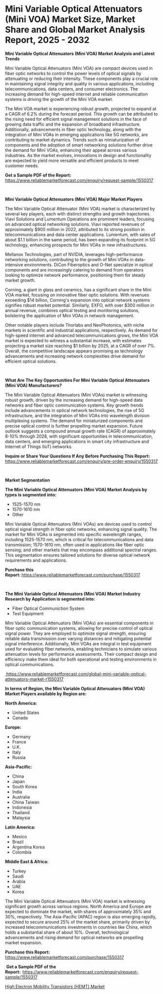 <p><h1>Mini Variable Optical Attenuators (Mini VOA) Market Size, Market Share and Global Market Analysis Report, 2025 - 2032</h1></p><p><strong>Mini Variable Optical Attenuators (Mini VOA) Market Analysis and Latest Trends</strong></p>
<p><p>Mini Variable Optical Attenuators (Mini VOA) are compact devices used in fiber optic networks to control the power levels of optical signals by attenuating or reducing their intensity. These components play a crucial role in maintaining signal integrity and quality in various applications, including telecommunications, data centers, and consumer electronics. The increasing demand for high-speed internet and reliable communication systems is driving the growth of the Mini VOA market.</p><p>The Mini VOA market is experiencing robust growth, projected to expand at a CAGR of 6.2% during the forecast period. This growth can be attributed to the rising need for efficient signal management solutions in the face of growing data traffic and the expansion of broadband infrastructure. Additionally, advancements in fiber optic technology, along with the integration of Mini VOAs in emerging applications like 5G networks, are contributing to market dynamics. Trends such as miniaturization of components and the adoption of smart networking solutions further drive the demand for Mini VOAs, enhancing their appeal across various industries. As the market evolves, innovations in design and functionality are expected to yield more versatile and efficient products to meet customer needs.</p></p>
<p><strong>Get a Sample PDF of the Report:&nbsp;</strong> <a href="https://www.reliablemarketforecast.com/enquiry/request-sample/1550317?utm_campaign=1833&utm_medium=2&utm_source=Github&utm_content=ia&utm_term=12022025&utm_id=mini-variable-optical-attenuators-mini-voa">https://www.reliablemarketforecast.com/enquiry/request-sample/1550317</a></p>
<p>&nbsp;</p>
<p><strong>Mini Variable Optical Attenuators (Mini VOA) Major Market Players</strong></p>
<p><p>The Mini Variable Optical Attenuator (Mini VOA) market is characterized by several key players, each with distinct strengths and growth trajectories. Viavi Solutions and Lumentum Operations are prominent leaders, focusing on advanced optical networking solutions. Viavi reported revenues of approximately $900 million in 2022, attributed to its strong position in telecommunications and data center applications. Lumentum, with sales of about $1.1 billion in the same period, has been expanding its footprint in 5G technology, enhancing prospects for Mini VOAs in new infrastructures.</p><p>Mellanox Technologies, part of NVIDIA, leverages high-performance networking solutions, contributing to the growth of Mini VOAs in data-intensive environments. DiCon Fiberoptics and O-Net specialize in optical components and are increasingly catering to demand from operators looking to optimize network performance, positioning them for steady market growth.</p><p>Corning, a giant in glass and ceramics, has a significant share in the Mini VOA market, focusing on innovative fiber optic solutions. With revenues exceeding $14 billion, Corning's expansion into optical network systems signifies robust market potential. Similarly, EXFO, with over $300 million in annual revenue, combines optical testing and monitoring solutions, bolstering the application of Mini VOAs in network management.</p><p>Other notable players include Thorlabs and NeoPhotonics, with niche markets in scientific and industrial applications, respectively. As demand for high-speed internet and advanced telecommunications grows, the Mini VOA market is expected to witness a substantial increase, with estimates projecting a market size reaching $1 billion by 2025, at a CAGR of over 7%. Overall, the competitive landscape appears promising as technology advancements and increasing network complexities drive demand for efficient optical solutions.</p></p>
<p>&nbsp;</p>
<p><strong>What Are The Key Opportunities For Mini Variable Optical Attenuators (Mini VOA) Manufacturers?</strong></p>
<p><p>The Mini Variable Optical Attenuators (Mini VOAs) market is witnessing robust growth, driven by the increasing demand for high-speed data networks and fiber optic communication systems. Key growth trends include advancements in optical network technologies, the rise of 5G infrastructure, and the integration of Mini VOAs into wavelength division multiplexing systems. The demand for miniaturized components and precise optical control is further propelling market expansion. Future outlook suggests a compound annual growth rate (CAGR) of approximately 8-10% through 2028, with significant opportunities in telecommunication, data centers, and emerging applications in smart city infrastructure and Internet of Things (IoT) networks.</p></p>
<p><strong>Inquire or Share Your Questions If Any Before Purchasing This Report:</strong> <a href="https://www.reliablemarketforecast.com/enquiry/pre-order-enquiry/1550317?utm_campaign=1833&utm_medium=2&utm_source=Github&utm_content=ia&utm_term=12022025&utm_id=mini-variable-optical-attenuators-mini-voa">https://www.reliablemarketforecast.com/enquiry/pre-order-enquiry/1550317</a></p>
<p>&nbsp;</p>
<p><strong>Market Segmentation</strong></p>
<p><strong>The Mini Variable Optical Attenuators (Mini VOA) Market Analysis by types is segmented into:</strong></p>
<p><ul><li>1525-1570 nm</li><li>1570-1610 nm</li><li>Other</li></ul></p>
<p><p>Mini Variable Optical Attenuators (Mini VOAs) are devices used to control optical signal strength in fiber optic networks, enhancing signal quality. The market for Mini VOAs is segmented into specific wavelength ranges, including 1525-1570 nm, which is critical for telecommunications and data transmission; 1570-1610 nm, often used in applications like fiber optic sensing; and other markets that may encompass additional spectral ranges. This segmentation ensures tailored solutions for diverse optical network requirements and applications.</p></p>
<p><strong>Purchase this Report:&nbsp;</strong><a href="https://www.reliablemarketforecast.com/purchase/1550317?utm_campaign=1833&utm_medium=2&utm_source=Github&utm_content=ia&utm_term=12022025&utm_id=mini-variable-optical-attenuators-mini-voa">https://www.reliablemarketforecast.com/purchase/1550317</a></p>
<p>&nbsp;</p>
<p><strong>The Mini Variable Optical Attenuators (Mini VOA) Market Industry Research by Application is segmented into:</strong></p>
<p><ul><li>Fiber Optical Communiction System</li><li>Test Equipment</li></ul></p>
<p><p>Mini Variable Optical Attenuators (Mini VOAs) are essential components in fiber optic communication systems, allowing for precise control of optical signal power. They are employed to optimize signal strength, ensuring reliable data transmission over varying distances and mitigating potential signal interference. Additionally, Mini VOAs are integral in test equipment used for evaluating fiber networks, enabling technicians to simulate various attenuation levels for performance assessments. Their compact design and efficiency make them ideal for both operational and testing environments in optical communications.</p></p>
<p><a href="https://www.reliablemarketforecast.com/global-mini-variable-optical-attenuators-market-r1550317?utm_campaign=1833&utm_medium=2&utm_source=Github&utm_content=ia&utm_term=12022025&utm_id=mini-variable-optical-attenuators-mini-voa">&nbsp;https://www.reliablemarketforecast.com/global-mini-variable-optical-attenuators-market-r1550317</a></p>
<p><strong>In terms of Region, the Mini Variable Optical Attenuators (Mini VOA) Market Players available by Region are:</strong></p>
<p>
    <p> <strong> North America: </strong>
        <ul>
            <li>United States</li>
            <li>Canada</li>
        </ul>
        </p> 
    <p> <strong> Europe: </strong>
        <ul>
            <li>Germany</li>
            <li>France</li>
            <li>U.K.</li>
            <li>Italy</li>
            <li>Russia</li>
        </ul>
        </p> 
    <p> <strong> Asia-Pacific: </strong>
        <ul>
            <li>China</li>
            <li>Japan</li>
            <li>South Korea</li>
            <li>India</li>
            <li>Australia</li>
            <li>China Taiwan</li>
            <li>Indonesia</li>
            <li>Thailand</li>
            <li>Malaysia</li>
        </ul>
        </p> 
    <p> <strong> Latin America: </strong>
        <ul>
            <li>Mexico</li>
            <li>Brazil</li>
            <li>Argentina Korea</li>
            <li>Colombia</li>
        </ul>
        </p> 
    <p> <strong> Middle East & Africa: </strong>
        <ul>
            <li>Turkey</li>
            <li>Saudi</li>
            <li>Arabia</li>
            <li>UAE</li>
            <li>Korea</li>
        </ul>
    </p>
    </p>
<p><p>The Mini Variable Optical Attenuators (Mini VOA) market is witnessing significant growth across various regions. North America and Europe are expected to dominate the market, with shares of approximately 35% and 30%, respectively. The Asia-Pacific (APAC) region is also emerging rapidly, expected to secure around 25% of the market share, primarily driven by increased telecommunications investments in countries like China, which holds a substantial share of about 10%. Overall, technological advancements and rising demand for optical networks are propelling market expansion.</p></p>
<p><strong>Purchase this Report: </strong><a href="https://www.reliablemarketforecast.com/purchase/1550317?utm_campaign=1833&utm_medium=2&utm_source=Github&utm_content=ia&utm_term=12022025&utm_id=mini-variable-optical-attenuators-mini-voa">https://www.reliablemarketforecast.com/purchase/1550317</a></p>
<p>&nbsp;<strong>Get a Sample PDF of the Report:&nbsp;&nbsp;</strong><a href="https://www.reliablemarketforecast.com/enquiry/request-sample/1550317?utm_campaign=1833&utm_medium=2&utm_source=Github&utm_content=ia&utm_term=12022025&utm_id=mini-variable-optical-attenuators-mini-voa">https://www.reliablemarketforecast.com/enquiry/request-sample/1550317</a></p>
<p><strong></strong></p>
<p><p><a href="https://github.com/FassouRP/Market-Research-Report-List-7/blob/main/high-electron-mobility-transistors-hemt-market.md?utm_campaign=1833&utm_medium=2&utm_source=Github&utm_content=ia&utm_term=12022025&utm_id=mini-variable-optical-attenuators-mini-voa">High Electron Mobility Transistors (HEMT) Market</a></p></p>